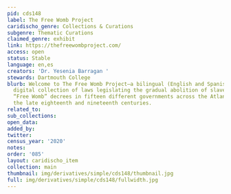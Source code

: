```yaml
---
pid: cds148
label: The Free Womb Project
caridischo_genre: Collections & Curations
subgenre: Thematic Curations
claimed_genre: exhibit
link: https://thefreewombproject.com/
access: open
status: Stable
language: en,es
creators: 'Dr. Yesenia Barragan '
stewards: Dartmouth College
blurb: Welcome to The Free Womb Project—a bilingual (English and Spanish-language),
  digital collection of laws legislating the gradual abolition of slavery through
  “Free Womb” decrees in fifteen different governments across the Atlantic World during
  the late eighteenth and nineteenth centuries.
related_to:
sub_collections:
open_data:
added_by:
twitter:
census_year: '2020'
notes:
order: '085'
layout: caridischo_item
collection: main
thumbnail: img/derivatives/simple/cds148/thumbnail.jpg
full: img/derivatives/simple/cds148/fullwidth.jpg
---
```


